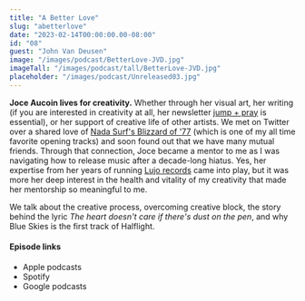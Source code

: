 ```yaml
---
title: "A Better Love"
slug: "abetterlove"
date: "2023-02-14T00:00:00.00-08:00"
id: "08"
guest: "John Van Deusen"
image: "/images/podcast/BetterLove-JVD.jpg"
imageTall: "/images/podcast/tall/BetterLove-JVD.jpg"
placeholder: "/images/podcast/Unreleased03.jpg"
---
```


**Joce Aucoin lives for creativity.** Whether through her visual art, her writing (if you are interested in creativity at all, her newsletter [jump + pray](https://jumpandpray.substack.com/) is essential), or her support of creative life of other artists. We met on Twitter over a shared love of [Nada Surf's Blizzard of '77](https://open.spotify.com/track/3ghULzyl9OXKlCiwQFitx2?si=c280c107dd074948) (which is one of my all time favorite opening tracks) and soon found out that we have many mutual friends. Through that connection, Joce became a mentor to me as I was navigating how to release music after a decade-long hiatus. Yes, her expertise from her years of running [Lujo records](https://lujorecords.com/) came into play, but it was more her deep interest in the health and vitality of my creativity that made her mentorship so meaningful to me.

We talk about the creative process, overcoming creative block, the story behind the lyric _The heart doesn't care if there's dust on the pen_, and why Blue Skies is the first track of Halflight.

#### Episode links

- Apple podcasts
- Spotify
- Google podcasts
